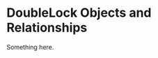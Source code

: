 [title]: # (DoubleLock Objects and Relationships)
[tags]: # (XXX)
[priority]: # (3986)
# DoubleLock Objects and Relationships
Something here.
